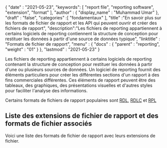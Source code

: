 {
  "date" : "2021-05-23",
  "keywords": [ "report file", "reporting software", "extension", "format" ],
  "author" : {
    "display_name" : "Muhammad Umar"
},
  "draft" : "false",
  "categories" :[ "fondamentaux" ],
  "title" :"En savoir plus sur les formats de fichier de rapport et les API qui peuvent ouvrir et créer des fichiers de rapport",
  "description":"Les fichiers de reporting appartiennent à certains logiciels de reporting contiennent la structure de conception pour restituer les données à partir d'une source de données typique",
  "linktitle" : "Formats de fichier de rapport",
  "menu" : {
    "docs" : {
      "parent" : "reporting",
      "weight" : "01"
}
},
  "lastmod" : "2021-05-23"
}

Les fichiers de reporting appartiennent à certains logiciels de reporting contenant la structure de conception pour restituer les données à partir d'une ou plusieurs sources de données. Un logiciel de reporting fournit des éléments particuliers pour créer les différentes sections d'un rapport à des fins commerciales différentes. Ces éléments de rapport peuvent être des tableaux, des graphiques, des présentations visuelles et d'autres styles pour faciliter l'analyse des informations.

Certains formats de fichiers de rapport populaires sont [RDL](/fr/reporting/rdl/), [RDLC](/fr/reporting/rdlc/) et [RPL](/fr/reporting/rpl/)


## Liste des extensions de fichier de rapport et des formats de fichier associés

Voici une liste des formats de fichier de rapport avec leurs extensions de fichier.


